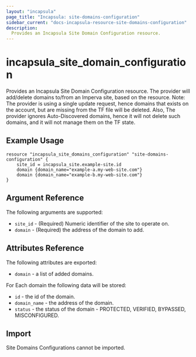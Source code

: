 ```yaml
---
layout: "incapsula"
page_title: "Incapsula: site-domains-configuration"
sidebar_current: "docs-incapsula-resource-site-domains-configuration"
description:
  Provides an Incapsula Site Domain Configuration resource.
---
```


# incapsula_site_domain_configuration

Provides an Incapsula Site Domain Configuration resource.
The provider will add/delete domains to/from an Imperva site, based on the resource.
Note: The provider is using a single update request, hence domains that exists on the account, but are missing from the TF file will be deleted.
Also, The provider ignores Auto-Discovered domains, hence it will not delete such domains, and it will not manage them on the TF state.


## Example Usage

```hcl
resource "incapsula_site_domains_configuration" "site-domains-configuration" {
    site_id = incapsula_site.example-site.id
    domain {domain_name="example-a.my-web-site.com"}
    domain {domain_name="example-b.my-web-site.com"}
}
```

## Argument Reference

The following arguments are supported:

* `site_id` - (Required) Numeric identifier of the site to operate on.
* `domain` - (Required) the address of the domain to add.

## Attributes Reference

The following attributes are exported:

* `domain` - a list of added domains.

For Each domain the following data will be stored:
  * `id` - the id of the domain.
  * `domain_name` - the address of the domain.
  * `status` -  the status of the domain - PROTECTED, VERIFIED, BYPASSED, MISCONFIGURED.

## Import

Site Domains Configurations cannot be imported.